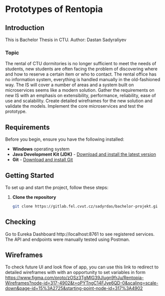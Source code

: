 # Prototypes of Rentopia
## Introduction
This is Bachelor Thesis in CTU. Author: Dastan Sadyraliyev
### Topic 
The rental of CTU dormitories is no longer sufficient to meet the needs of students, new students are often facing the
problem of discovering where and how to reserve a certain item or who to contact. The rental office has no information
system, everything is handled manually in the old-fashioned way.
The IS will cover a number of areas and a system built on microservices seems like a modern solution.
Gather the requirements on new IS with an emphasis on extensibility, performance, reliability, ease of use and scalability.
Create detailed wireframes for the new solution and validate the models.
Implement the core microservices and test the prototype.
## Requirements
Before you begin, ensure you have the following installed:

- **Windows** operating system
- **Java Development Kit (JDK)** - [Download and install the latest version](https://www.oracle.com/java/technologies/javase-jdk11-downloads.html)
- **Git** - [Download and install Git](https://git-scm.com/downloads)

## Getting Started
To set up and start the project, follow these steps:

1. **Clone the repository**
   ```bash
   git clone https://gitlab.fel.cvut.cz/sadyrdas/bachelor-projekt.gi

## Checking 
Go to Eureka Dashboard http://localhost:8761 to see registered services. The API and endpoints were manually tested using Postman.
## Wireframes
To check future UI and look flow of app, you can use this link to redirect to detailed wireframes with with an opportunity to set variables in form 
https://www.figma.com/proto/zOSz3TgMIG39Jlugn9frJu/Rentopia-Wireframes?node-id=317-4902&t=oPYTngC14FJye6QD-0&scaling=scale-down&page-id=15%3A2725&starting-point-node-id=317%3A4902


